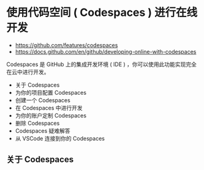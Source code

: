 # 使用代码空间 ( Codespaces ) 进行在线开发

- <https://github.com/features/codespaces>
- <https://docs.github.com/en/github/developing-online-with-codespaces>

Codespaces 是 GitHub 上的集成开发环境 ( IDE ) ，你可以使用此功能实现完全在云中进行开发。

- 关于 Codespaces
- 为你的项目配置 Codespaces
- 创建一个 Codespaces
- 在 Codespaces 中进行开发
- 为你的账户定制 Codespaces
- 删除 Codespaces
- Codespaces 疑难解答
- 从 VSCode 连接到你的 Codespaces

## 关于 Codespaces
